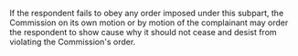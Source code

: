 If the respondent fails to obey any order imposed under this subpart, the Commission on its own motion or by motion of the complainant may order the respondent to show cause why it should not cease and desist from violating the Commission's order.

